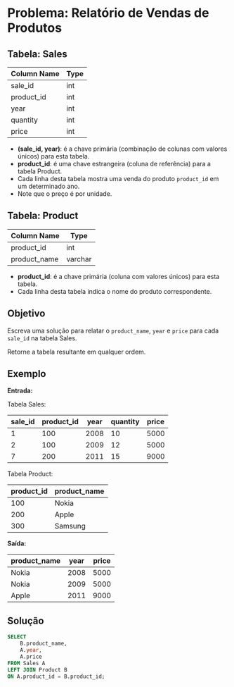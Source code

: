 # Problema: Relatório de Vendas de Produtos

## Tabela: Sales

| Column Name | Type  |
|-------------|-------|
| sale_id     | int   |
| product_id  | int   |
| year        | int   |
| quantity    | int   |
| price       | int   |

- **(sale_id, year)**: é a chave primária (combinação de colunas com valores únicos) para esta tabela.
- **product_id**: é uma chave estrangeira (coluna de referência) para a tabela Product.
- Cada linha desta tabela mostra uma venda do produto `product_id` em um determinado ano.
- Note que o preço é por unidade.

## Tabela: Product

| Column Name  | Type    |
|--------------|---------|
| product_id   | int     |
| product_name | varchar |

- **product_id**: é a chave primária (coluna com valores únicos) para esta tabela.
- Cada linha desta tabela indica o nome do produto correspondente.

## Objetivo

Escreva uma solução para relatar o `product_name`, `year` e `price` para cada `sale_id` na tabela Sales.

Retorne a tabela resultante em qualquer ordem.

## Exemplo

**Entrada:**

Tabela Sales:

| sale_id | product_id | year | quantity | price |
|---------|------------|------|----------|-------|
| 1       | 100        | 2008 | 10       | 5000  |
| 2       | 100        | 2009 | 12       | 5000  |
| 7       | 200        | 2011 | 15       | 9000  |

Tabela Product:

| product_id | product_name |
|------------|--------------|
| 100        | Nokia        |
| 200        | Apple        |
| 300        | Samsung      |

**Saída:**

| product_name | year | price |
|--------------|------|-------|
| Nokia        | 2008 | 5000  |
| Nokia        | 2009 | 5000  |
| Apple        | 2011 | 9000  |

## Solução

```sql
SELECT 
    B.product_name,
    A.year, 
    A.price
FROM Sales A
LEFT JOIN Product B
ON A.product_id = B.product_id;
